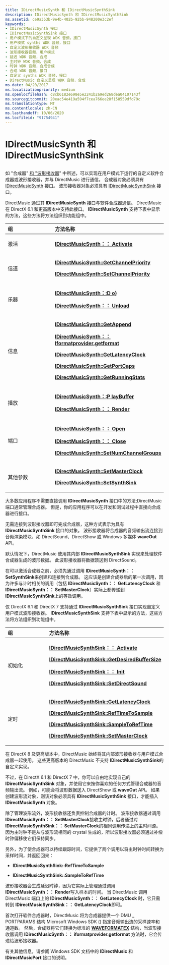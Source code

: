 ```yaml
---
title: IDirectMusicSynth 和 IDirectMusicSynthSink
description: IDirectMusicSynth 和 IDirectMusicSynthSink
ms.assetid: ce9a353b-9e4b-402b-92bb-948200e3c2ef
keywords:
- IDirectMusicSynth 接口
- IDirectMusicSynthSink 接口
- 用户模式下的自定义呈现 WDK 音频，接口
- 用户模式 synths WDK 音频，接口
- 自定义波形接收器 WDK 音频
- 波形接收器音频，用户模式
- 延迟 WDK 音频，合成
- 主时钟 WDK 音频，合成
- 时钟 WDK 音频，合成合成
- 合成 WDK 音频，接口
- 自定义 synths WDK 音频，接口
- DirectMusic 自定义呈现 WDK 音频，合成
ms.date: 04/20/2017
ms.localizationpriority: medium
ms.openlocfilehash: c8cb6182e698e5e2241b2a9ed268dea04107143f
ms.sourcegitcommit: 20eac54e419a594f7cea766ee28f158559dfd79c
ms.translationtype: MT
ms.contentlocale: zh-CN
ms.lasthandoff: 10/06/2020
ms.locfileid: "91754941"
---
```

# <a name="idirectmusicsynth-and-idirectmusicsynthsink"></a>IDirectMusicSynth 和 IDirectMusicSynthSink


## <span id="idirectmusicsynth_and_idirectmusicsynthsink"></span><span id="IDIRECTMUSICSYNTH_AND_IDIRECTMUSICSYNTHSINK"></span>


如 "合成器" [和 "波形接收器](synthesizers-and-wave-sinks.md)" 中所述，可以实现在用户模式下运行的自定义软件合成器或波形接收器，并与 DirectMusic 进行通信。 合成器对象必须具有 [IDirectMusicSynth](/windows/win32/api/dmusics/nn-dmusics-idirectmusicsynth) 接口。 波形接收器对象必须具有 [IDirectMusicSynthSink](/windows/win32/api/dmusics/nn-dmusics-idirectmusicsynthsink) 接口。

DirectMusic 通过其 **IDirectMusicSynth** 接口与软件合成器通信。 DirectMusic 在 DirectX 6.1 和更高版本中支持此接口。 **IDirectMusicSynth** 支持下表中显示的方法，这些方法将方法组织到功能组中。

<table>
<colgroup>
<col width="50%" />
<col width="50%" />
</colgroup>
<thead>
<tr class="header">
<th align="left">组</th>
<th align="left">方法名称</th>
</tr>
</thead>
<tbody>
<tr class="odd">
<td align="left"><p>激活</p></td>
<td align="left"><p><a href="/windows/win32/api/dmusics/nf-dmusics-idirectmusicsynth-activate" data-raw-source="[&lt;strong&gt;IDirectMusicSynth::Activate&lt;/strong&gt;](/windows/win32/api/dmusics/nf-dmusics-idirectmusicsynth-activate)"><strong>IDirectMusicSynth：： Activate</strong></a></p></td>
</tr>
<tr class="even">
<td align="left"><p>信道</p></td>
<td align="left"><p><a href="/windows/win32/api/dmusics/nf-dmusics-idirectmusicsynth-getchannelpriority" data-raw-source="[&lt;strong&gt;IDirectMusicSynth::GetChannelPriority&lt;/strong&gt;](/windows/win32/api/dmusics/nf-dmusics-idirectmusicsynth-getchannelpriority)"><strong>IDirectMusicSynth::GetChannelPriority</strong></a></p>
<p><a href="/windows/win32/api/dmusics/nf-dmusics-idirectmusicsynth-setchannelpriority" data-raw-source="[&lt;strong&gt;IDirectMusicSynth::SetChannelPriority&lt;/strong&gt;](/windows/win32/api/dmusics/nf-dmusics-idirectmusicsynth-setchannelpriority)"><strong>IDirectMusicSynth::SetChannelPriority</strong></a></p></td>
</tr>
<tr class="odd">
<td align="left"><p>乐器</p></td>
<td align="left"><p><a href="/windows/win32/api/dmusics/nf-dmusics-idirectmusicsynth-download" data-raw-source="[&lt;strong&gt;IDirectMusicSynth::Download&lt;/strong&gt;](/windows/win32/api/dmusics/nf-dmusics-idirectmusicsynth-download)"><strong>IDirectMusicSynth：:D o) </strong></a></p>
<p><a href="/windows/win32/api/dmusics/nf-dmusics-idirectmusicsynth-unload" data-raw-source="[&lt;strong&gt;IDirectMusicSynth::Unload&lt;/strong&gt;](/windows/win32/api/dmusics/nf-dmusics-idirectmusicsynth-unload)"><strong>IDirectMusicSynth：： Unload</strong></a></p></td>
</tr>
<tr class="even">
<td align="left"><p>信息</p></td>
<td align="left"><p><a href="/windows/win32/api/dmusics/nf-dmusics-idirectmusicsynth-getappend" data-raw-source="[&lt;strong&gt;IDirectMusicSynth::GetAppend&lt;/strong&gt;](/windows/win32/api/dmusics/nf-dmusics-idirectmusicsynth-getappend)"><strong>IDirectMusicSynth::GetAppend</strong></a></p>
<p><a href="/windows/win32/api/dmusics/nf-dmusics-idirectmusicsynth-getformat" data-raw-source="[&lt;strong&gt;IDirectMusicSynth::GetFormat&lt;/strong&gt;](/windows/win32/api/dmusics/nf-dmusics-idirectmusicsynth-getformat)"><strong>IDirectMusicSynth：： Iformatprovider.getformat</strong></a></p>
<p><a href="/windows/win32/api/dmusics/nf-dmusics-idirectmusicsynth-getlatencyclock" data-raw-source="[&lt;strong&gt;IDirectMusicSynth::GetLatencyClock&lt;/strong&gt;](/windows/win32/api/dmusics/nf-dmusics-idirectmusicsynth-getlatencyclock)"><strong>IDirectMusicSynth::GetLatencyClock</strong></a></p>
<p><a href="/windows/win32/api/dmusics/nf-dmusics-idirectmusicsynth-getportcaps" data-raw-source="[&lt;strong&gt;IDirectMusicSynth::GetPortCaps&lt;/strong&gt;](/windows/win32/api/dmusics/nf-dmusics-idirectmusicsynth-getportcaps)"><strong>IDirectMusicSynth::GetPortCaps</strong></a></p>
<p><a href="/windows/win32/api/dmusics/nf-dmusics-idirectmusicsynth-getrunningstats" data-raw-source="[&lt;strong&gt;IDirectMusicSynth::GetRunningStats&lt;/strong&gt;](/windows/win32/api/dmusics/nf-dmusics-idirectmusicsynth-getrunningstats)"><strong>IDirectMusicSynth::GetRunningStats</strong></a></p></td>
</tr>
<tr class="odd">
<td align="left"><p>播放</p></td>
<td align="left"><p><a href="/windows/win32/api/dmusics/nf-dmusics-idirectmusicsynth-playbuffer" data-raw-source="[&lt;strong&gt;IDirectMusicSynth::PlayBuffer&lt;/strong&gt;](/windows/win32/api/dmusics/nf-dmusics-idirectmusicsynth-playbuffer)"><strong>IDirectMusicSynth：:P layBuffer</strong></a></p>
<p><a href="/windows/win32/api/dmusics/nf-dmusics-idirectmusicsynth-render" data-raw-source="[&lt;strong&gt;IDirectMusicSynth::Render&lt;/strong&gt;](/windows/win32/api/dmusics/nf-dmusics-idirectmusicsynth-render)"><strong>IDirectMusicSynth：： Render</strong></a></p></td>
</tr>
<tr class="even">
<td align="left"><p>端口</p></td>
<td align="left"><p><a href="/windows/win32/api/dmusics/nf-dmusics-idirectmusicsynth-open" data-raw-source="[&lt;strong&gt;IDirectMusicSynth::Open&lt;/strong&gt;](/windows/win32/api/dmusics/nf-dmusics-idirectmusicsynth-open)"><strong>IDirectMusicSynth：： Open</strong></a></p>
<p><a href="/windows/win32/api/dmusics/nf-dmusics-idirectmusicsynth-close" data-raw-source="[&lt;strong&gt;IDirectMusicSynth::Close&lt;/strong&gt;](/windows/win32/api/dmusics/nf-dmusics-idirectmusicsynth-close)"><strong>IDirectMusicSynth：： Close</strong></a></p>
<p><a href="/windows/win32/api/dmusics/nf-dmusics-idirectmusicsynth-setnumchannelgroups" data-raw-source="[&lt;strong&gt;IDirectMusicSynth::SetNumChannelGroups&lt;/strong&gt;](/windows/win32/api/dmusics/nf-dmusics-idirectmusicsynth-setnumchannelgroups)"><strong>IDirectMusicSynth::SetNumChannelGroups</strong></a></p></td>
</tr>
<tr class="odd">
<td align="left"><p>其他参数</p></td>
<td align="left"><p><a href="/windows/win32/api/dmusics/nf-dmusics-idirectmusicsynth-setmasterclock" data-raw-source="[&lt;strong&gt;IDirectMusicSynth::SetMasterClock&lt;/strong&gt;](/windows/win32/api/dmusics/nf-dmusics-idirectmusicsynth-setmasterclock)"><strong>IDirectMusicSynth::SetMasterClock</strong></a></p>
<p><a href="/windows/win32/api/dmusics/nf-dmusics-idirectmusicsynth-setsynthsink" data-raw-source="[&lt;strong&gt;IDirectMusicSynth::SetSynthSink&lt;/strong&gt;](/windows/win32/api/dmusics/nf-dmusics-idirectmusicsynth-setsynthsink)"><strong>IDirectMusicSynth::SetSynthSink</strong></a></p></td>
</tr>
</tbody>
</table>

 

大多数应用程序不需要直接调用 **IDirectMusicSynth** 接口中的方法;DirectMusic 端口通常管理合成器。 但是，你的应用程序可以在开发和测试过程中直接向合成器进行接口。

无需连接到波形接收器即可完成合成器，这种方式表示为具有 **IDirectMusicSynthSink** 接口的对象。 波形接收器将合成器的音频输出流连接到音频渲染模块，如 DirectSound、DirectShow 或 Windows 多媒体 **waveOut** API。

默认情况下，DirectMusic 使用其内部 **IDirectMusicSynthSink** 实现来处理软件合成器生成的波形数据。 此波形接收器将数据馈送到 DirectSound。

在可以激活合成器之前，必须先通过调用 **IDirectMusicSynth：： SetSynthSink**来创建和连接到合成器。 这应该是创建合成器后的第一次调用，因为许多与计时相关的调用（包括 **IDirectMusicSynth：： GetLatencyClock** 和 **IDirectMusicSynth：： SetMasterClock**）实际上都传递到 **IDirectMusicSynthSink**上的等效调用。

仅 DirectX 6.1 和 DirectX 7 支持通过 **IDirectMusicSynthSink** 接口实现自定义用户模式波形接收器。 **IDirectMusicSynthSink** 支持下表中显示的方法，这些方法将方法组织到功能组中。

<table>
<colgroup>
<col width="50%" />
<col width="50%" />
</colgroup>
<thead>
<tr class="header">
<th align="left">组</th>
<th align="left">方法名称</th>
</tr>
</thead>
<tbody>
<tr class="odd">
<td align="left"><p>初始化</p></td>
<td align="left"><p><a href="/windows/win32/api/dmusics/nf-dmusics-idirectmusicsynthsink-activate" data-raw-source="[&lt;strong&gt;IDirectMusicSynthSink::Activate&lt;/strong&gt;](/windows/win32/api/dmusics/nf-dmusics-idirectmusicsynthsink-activate)"><strong>IDirectMusicSynthSink：： Activate</strong></a></p>
<p><a href="/windows/win32/api/dmusics/nf-dmusics-idirectmusicsynthsink-getdesiredbuffersize" data-raw-source="[&lt;strong&gt;IDirectMusicSynthSink::GetDesiredBufferSize&lt;/strong&gt;](/windows/win32/api/dmusics/nf-dmusics-idirectmusicsynthsink-getdesiredbuffersize)"><strong>IDirectMusicSynthSink::GetDesiredBufferSize</strong></a></p>
<p><a href="/windows/win32/api/dmusics/nf-dmusics-idirectmusicsynthsink-init" data-raw-source="[&lt;strong&gt;IDirectMusicSynthSink::Init&lt;/strong&gt;](/windows/win32/api/dmusics/nf-dmusics-idirectmusicsynthsink-init)"><strong>IDirectMusicSynthSink：： Init</strong></a></p>
<p><a href="/windows/win32/api/dmusics/nf-dmusics-idirectmusicsynthsink-setdirectsound" data-raw-source="[&lt;strong&gt;IDirectMusicSynthSink::SetDirectSound&lt;/strong&gt;](/windows/win32/api/dmusics/nf-dmusics-idirectmusicsynthsink-setdirectsound)"><strong>IDirectMusicSynthSink::SetDirectSound</strong></a></p></td>
</tr>
<tr class="even">
<td align="left"><p>定时</p></td>
<td align="left"><p><a href="/windows/win32/api/dmusics/nf-dmusics-idirectmusicsynthsink-getlatencyclock" data-raw-source="[&lt;strong&gt;IDirectMusicSynthSink::GetLatencyClock&lt;/strong&gt;](/windows/win32/api/dmusics/nf-dmusics-idirectmusicsynthsink-getlatencyclock)"><strong>IDirectMusicSynthSink::GetLatencyClock</strong></a></p>
<p><a href="/windows/win32/api/dmusics/nf-dmusics-idirectmusicsynthsink-reftimetosample" data-raw-source="[&lt;strong&gt;IDirectMusicSynthSink::RefTimeToSample&lt;/strong&gt;](/windows/win32/api/dmusics/nf-dmusics-idirectmusicsynthsink-reftimetosample)"><strong>IDirectMusicSynthSink::RefTimeToSample</strong></a></p>
<p><a href="/windows/win32/api/dmusics/nf-dmusics-idirectmusicsynthsink-sampletoreftime" data-raw-source="[&lt;strong&gt;IDirectMusicSynthSink::SampleToRefTime&lt;/strong&gt;](/windows/win32/api/dmusics/nf-dmusics-idirectmusicsynthsink-sampletoreftime)"><strong>IDirectMusicSynthSink::SampleToRefTime</strong></a></p>
<p><a href="/windows/win32/api/dmusics/nf-dmusics-idirectmusicsynthsink-setmasterclock" data-raw-source="[&lt;strong&gt;IDirectMusicSynthSink::SetMasterClock&lt;/strong&gt;](/windows/win32/api/dmusics/nf-dmusics-idirectmusicsynthsink-setmasterclock)"><strong>IDirectMusicSynthSink::SetMasterClock</strong></a></p></td>
</tr>
</tbody>
</table>

 

在 DirectX 8 及更高版本中，DirectMusic 始终将其内部波形接收器与用户模式合成器一起使用。 这些更高版本的 DirectMusic 不支持 **IDirectMusicSynthSink**的自定义实现。

不过，在 DirectX 6.1 和 DirectX 7 中，你可以自由地实现自己的 **IDirectMusicSynthSink** 对象，并使用它来按你喜欢的任何方式管理合成器的音频输出流。 例如，可能会将波形数据送入 DirectShow 或 **waveOut** API。 如果创建波形流对象，则该对象必须具有 **IDirectMusicSynthSink** 接口，才能插入 **IDirectMusicSynth** 对象。

除了管理波形流外，波形接收器还负责控制合成器的计时。 波形接收器通过调用 **IDirectMusicSynth：： SetMasterClock**接收主时钟，后者通过对 **IDirectMusicSynthSink：： SetMasterClock**的相同调用传递上的主时间源。 因为主时钟不是从与波形流相同的 crystal 生成的，所以波形接收器必须通过补偿时钟偏移使它们保持同步。

另外，为了使合成器可以持续跟踪时间，它提供了两个调用以将主时钟时间转换为采样时间，并返回回来：

-   **IDirectMusicSynthSink::RefTimeToSample**

-   **IDirectMusicSynthSink::SampleToRefTime**

波形接收器会生成延迟时钟，因为它实际上管理通过调用 **IDirectMusicSynth：： Render**写入样本的时间。 当 DirectMusic 调用 DirectMusic 端口上的 **IDirectMusicSynth：： GetLatencyClock** 时，它只需转到 **IDirectMusicSynthSink：： GetLatencyClock**即可。

首次打开软件合成器时，DirectMusic 将为合成器提供一个 DMU \_ PORTPARAMS 结构 Microsoft Windows SDK () 指定音频输出流的采样速率和通道数。 然后，合成器将它们转换为标准的 [**WAVEFORMATEX**](/windows/win32/api/mmreg/ns-mmreg-waveformatex) 结构，当波形接收器调用 **IDirectMusicSynth：： iformatprovider.getformat** 方法时，它会传递给波形接收器。

有关其他信息，请参阅 Windows SDK 文档中的 **IDirectMusic** 和 **IDirectMusicPort** 接口的说明。

